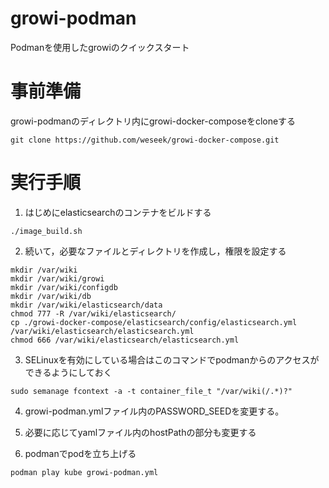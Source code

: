 # growi-podman

Podmanを使用したgrowiのクイックスタート

# 事前準備
growi-podmanのディレクトリ内にgrowi-docker-composeをcloneする
```shell
git clone https://github.com/weseek/growi-docker-compose.git
```

# 実行手順
1. はじめにelasticsearchのコンテナをビルドする

```shell
./image_build.sh
```

2. 続いて，必要なファイルとディレクトリを作成し，権限を設定する

```shell
mkdir /var/wiki
mkdir /var/wiki/growi
mkdir /var/wiki/configdb
mkdir /var/wiki/db
mkdir /var/wiki/elasticsearch/data
chmod 777 -R /var/wiki/elasticsearch/
cp ./growi-docker-compose/elasticsearch/config/elasticsearch.yml /var/wiki/elasticsearch/elasticsearch.yml
chmod 666 /var/wiki/elasticsearch/elasticsearch.yml
```

3. SELinuxを有効にしている場合はこのコマンドでpodmanからのアクセスができるようにしておく

```shell
sudo semanage fcontext -a -t container_file_t "/var/wiki(/.*)?"
```

4. growi-podman.ymlファイル内のPASSWORD_SEEDを変更する。

5. 必要に応じてyamlファイル内のhostPathの部分も変更する

6. podmanでpodを立ち上げる

```shell
podman play kube growi-podman.yml
```



